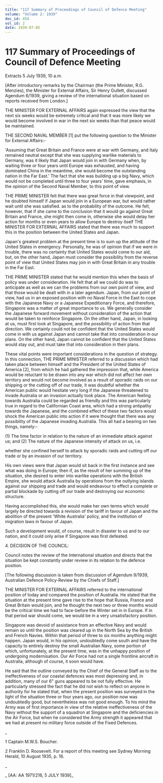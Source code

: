 ```yaml
---
title: "117 Summary of Proceedings of Council of Defence Meeting"
volume: "Volume 2: 1939"
doc_id: 454
vol_id: 2
date: 1939-07-05
---
```


# 117 Summary of Proceedings of Council of Defence Meeting

Extracts 5 July 1939, 10 a.m.

[After introductory remarks by the Chairman (the Prime Minister, R.G. Menzies), the Minister for External Affairs, Sir Henry Gullett, discussed Agendum 6/1939, giving a review of the international situation based on reports received from London.]

THE MINISTER FOR EXTERNAL AFFAIRS again expressed the view that the next six weeks would be extremely critical and that it was more likely we would become involved in war in the next six weeks than that peace would be maintained.

THE SECOND NAVAL MEMBER [1] put the following question to the Minister for External Affairs:-

'Assuming that Great Britain and France were at war with Germany, and Italy remained neutral except that she was supplying warlike materials to Germany, was it likely that Japan would join in with Germany when, by waiting three or four years until Europe was exhausted, and having dominated China in the meantime, she would become the outstanding nation in the Far East.' The fact that she was building up a big Navy, which would not be completed until three to four years' time, gave emphasis, in the opinion of the Second Naval Member, to this point of view.

THE PRIME MINISTER felt that there was great force in that viewpoint, and he doubted himself if Japan would join in a European war, but would rather wait until she was satisfied. as to the probability of the outcome. He felt, however, that if she came to the conclusion that it would go against Great Britain and France, she might then come in, otherwise she would delay her action for months or even years to allow Europe to destroy itself THE MINISTER FOR EXTERNAL AFFAIRS stated that there was much to support this in the position between the United States and Japan.

Japan's greatest problem at the present time is to sum up the attitude of the United States in emergency. Personally, he was of opinion that if we were in trouble, there was no certainty that United States would come to our aid, but, on the other hand, Japan must consider the possibility from the reverse point of view that United States may join in with Great Britain in any trouble in the Far East.

THE PRIME MINISTER stated that he would mention this when the basis of policy was under consideration. He felt that all we could do was to anticipate as well as we can the problems from our own point of view, and that those would be dealt with in a later agendum. Japan, from our point of view, had us in an exposed position with no Naval Force in the East to cope with the Japanese Navy or a Japanese Expeditionary Force, and therefore, Singapore was a matter of great importance to us. We generally consider the Japanese forward movement without consideration of the action that would be taken to reinforce Singapore. On the other hand, Japan, in looking at us, must first look at Singapore, and the possibility of action from that direction. We certainly could not be confident that the United States would come in with us against Japan and cannot take that into consideration in our plans. On the other hand, Japan cannot be confident that the United States would stay out, and must take that into consideration in their plans.

These vital points were important considerations in the question of strategy. In this connection, THE PRIME MINISTER referred to a discussion which had taken place between himself and the President of the United States of America [2], from which he had gathered the impression that, while America would be reluctant to be drawn into any war which did not affect her own territory and would not become involved as a result of sporadic raids on our shipping or the cutting off of our trade, it was doubtful whether the American public would hesitate very long if the Japanese threatened to invade Australia or an invasion actually took place. The American feeling towards Australia could be regarded as friendly and this was particularly true in regard to the Californian Coast area, which had a strong antipathy towards the Japanese, and the combined effect of these two factors would shock the American public into action if it were thought that there was any possibility of the Japanese invading Australia. This all had a bearing on two things, namely:-

(1) The time factor in relation to the nature of an immediate attack against us; and (2) The nature of the Japanese intensity of attack on us, i.e.

whether she confined herself to attack by sporadic raids and cutting off our trade or by an invasion of our territory.

His own views were that Japan would sit back in the first instance and see what was doing in Europe; then if, as the result of her summing up of the situation, she desired to enter into warlike operations with the British Empire, she would attack Australia by operations from the outlying islands against our shipping and trade and would endeavour to effect a complete or partial blockade by cutting off our trade and destroying our economic structure.

Having accomplished this, she would make her own terms which would largely be directed towards a revision of the tariff in favour of Japan and the abolition of the present 'White Australia' policy, and the institution of migration laws in favour of Japan.

Such a development would, of course, result in disaster to us and to our nation, and it could only arise if Singapore was first defeated.

4\. DECISION OF THE COUNCIL:

Council notes the review of the International situation and directs that the situation be kept constantly under review in its relation to the defence position.

[The following discussion is taken from discussion of Agendum 9/1939, Australian Defence Policy-Review by the Chiefs of Staff.]

THE MINISTER FOR EXTERNAL AFFAIRS referred to the international position of today and compared the position of Australia. He stated that the situation at the present time gave rise to the hope that Russia, France and Great Britain would join, and he thought the next two or three months would be the critical time we had to face-before the Winter set in in Europe. If in that period war should come, we would be in a very unsatisfactory position.

Singapore was devoid of assistance from an effective Navy and would remain so until the position was cleared up in the North Sea by the British and French Navies. Within that period of three to six months anything might happen. Japan would, in his opinion, undoubtedly come south and have the capacity to entirely destroy the small Australian Navy, some portion of which, unfortunately, at the present time, was in the unhappy position of undergoing modernisation. Our Air Force had not a single frontline aircraft in Australia, although of course, it soon would have.

He said that the outline conveyed by the Chief of the General Staff as to the ineffectiveness of our coastal defences was most depressing and, in addition, many of our 6" guns appeared to be not fully effective. He particularly stressed the fact that he did not wish to reflect on anyone in authority for he stated that, when the present position was surveyed in the light of the situation three or four years ago, our position now was undoubtedly good, but nevertheless was not good enough. To his mind the Army was of first importance in view of the relative ineffectiveness of the Navy without the support of a squadron at Singapore and the deficiencies in the Air Force, but when he considered the Army strength it appeared that we had at present no military force outside of the Fixed Defences.

_

1 Captain M.W.S. Boucher.

2 Franklin D. Roosevelt. For a report of this meeting see Sydney Morning Herald, 10 August 1935, p. 16.

_

_ [AA: AA 1971/216, 5 JULY 1939]_
